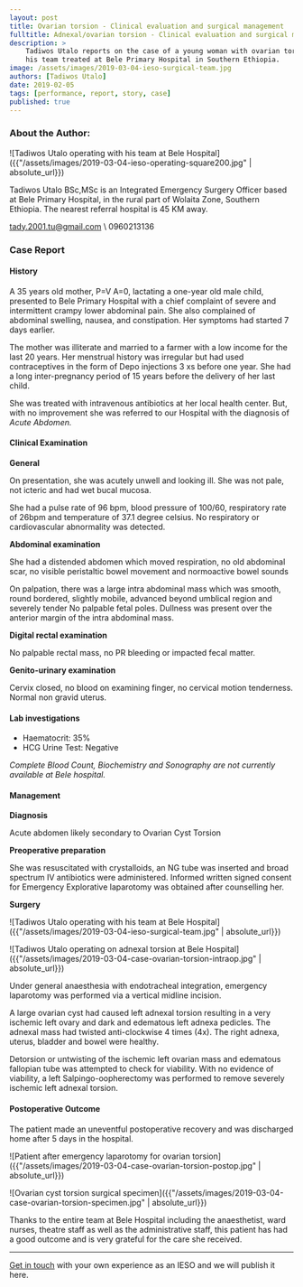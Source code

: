 ```yaml
---
layout: post
title: Ovarian torsion - Clinical evaluation and surgical management
fulltitle: Adnexal/ovarian torsion - Clinical evaluation and surgical management
description: > 
    Tadiwos Utalo reports on the case of a young woman with ovarian torsion
    his team treated at Bele Primary Hospital in Southern Ethiopia.
image: /assets/images/2019-03-04-ieso-surgical-team.jpg
authors: [Tadiwos Utalo]
date: 2019-02-05
tags: [performance, report, story, case]
published: true
---
```

### About the Author:

<div class="row shdw" >
<div class="col col-40" kramdown="1">

![Tadiwos Utalo operating with his team at Bele Hospital]({{"/assets/images/2019-03-04-ieso-operating-square200.jpg" | absolute_url}})

</div>
<div class="col col-60" kramdown="1">

Tadiwos Utalo BSc,MSc is an Integrated Emergency Surgery Officer based at Bele Primary Hospital, in the rural part of Wolaita Zone, Southern Ethiopia.
The nearest referral hospital is 45 KM away.

<span class="i-mail"></span> tady.2001.tu@gmail.com \\
<span class="i-phone"></span> 0960213136

</div>
</div>

### Case Report

#### History
A 35 years old mother, P=V A=0, lactating a one-year old male child, presented to Bele Primary Hospital with a chief complaint of severe and intermittent crampy lower abdominal pain.
She also complained of abdominal swelling, nausea, and constipation. 
Her symptoms had started 7 days earlier.

The mother was illiterate and married to a farmer with a low income for the last 20 years.
Her menstrual history was irregular but had used contraceptives in the form of Depo injections 3 xs before one year.
She had a long inter-pregnancy period of 15 years before the delivery of her last child.

She was treated with intravenous antibiotics at her local health center.
But, with no improvement she was referred to our Hospital with the diagnosis of *Acute Abdomen.*

#### Clinical Examination

**General**

On presentation, she was acutely unwell and looking ill.
She was not pale, not icteric and had wet bucal mucosa.

She had a pulse rate of 96 bpm, blood pressure of 100/60, respiratory rate of 26bpm and temperature of 37.1 degree celsius.
No respiratory or cardiovascular abnormality was detected.

**Abdominal examination**

She had a distended abdomen which moved respiration, no old abdominal scar, no visible peristaltic bowel movement and normoactive bowel sounds

On palpation, there was a large intra abdominal mass which was smooth, round bordered, slightly mobile, advanced beyond umblical region and severely tender
No palpable fetal poles. 
Dullness was present over the anterior margin of the intra abdominal mass.

**Digital rectal examination** 

No palpable rectal mass, no PR bleeding or impacted fecal matter.

**Genito-urinary examination**

Cervix closed, no blood on examining finger, no cervical motion tenderness. 
Normal non gravid uterus.

#### Lab investigations

- Haematocrit: 35%
- HCG Urine Test: Negative 

*Complete Blood Count, Biochemistry and Sonography are not currently available at Bele hospital.*
 
#### Management

**Diagnosis**

Acute abdomen likely secondary to Ovarian Cyst Torsion

**Preoperative preparation**

She was resuscitated with crystalloids, an NG tube was inserted  and broad spectrum IV antibiotics were administered.
Informed written signed consent for Emergency Explorative laparotomy was obtained after counselling her.

**Surgery**

<div class="row" >
<div class="col col-50" kramdown="1">

![Tadiwos Utalo operating with his team at Bele Hospital]({{"/assets/images/2019-03-04-ieso-surgical-team.jpg" | absolute_url}})

</div>
<div class="col col-50" kramdown="1">

![Tadiwos Utalo operating on adnexal torsion at Bele Hospital]({{"/assets/images/2019-03-04-case-ovarian-torsion-intraop.jpg" | absolute_url}})

</div>
</div>

Under general anaesthesia with endotracheal integration, emergency laparotomy was performed via a vertical midline incision.

A large ovarian cyst had caused left adnexal torsion resulting in a very ischemic left ovary and dark and edematous left adnexa pedicles.
The adnexal mass had twisted anti-clockwise 4 times (4x).
The right adnexa, uterus, bladder and bowel were healthy.

Detorsion or untwisting of the ischemic left ovarian mass and edematous fallopian tube was attempted to check for viability. With no evidence of viability, a left Salpingo-oopherectomy was performed to remove severely ischemic left adnexal torsion.

#### Postoperative Outcome

The patient made an uneventful postoperative recovery and was discharged home after 5 days in the hospital.

<div class="row" >
<div class="col col-50" kramdown="1">

![Patient after emergency laparotomy for ovarian torsion]({{"/assets/images/2019-03-04-case-ovarian-torsion-postop.jpg" | absolute_url}})

</div>
<div class="col col-50" kramdown="1">

![Ovarian cyst torsion surgical specimen]({{"/assets/images/2019-03-04-case-ovarian-torsion-specimen.jpg" | absolute_url}})
</div>
</div>

Thanks to the entire team at Bele Hospital including the anaesthetist, ward nurses, theatre staff as well as the administrative staff, this patient has had a good outcome and is very grateful for the care she received.
<hr>
<a href="/contact"><span class="i-mail"></span> Get in touch</a> with your own experience as an IESO and we will publish it here.
